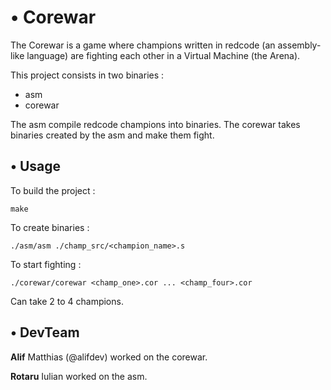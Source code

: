 # • Corewar
The Corewar is a game where champions written in redcode (an assembly-like language) are fighting each other in a Virtual Machine (the Arena).

This project consists in two binaries :

+ asm
+ corewar

The asm compile redcode champions into binaries.
The corewar takes binaries created by the asm and make them fight.

## • Usage

To build the project :
```
make
```

To create binaries :
```
./asm/asm ./champ_src/<champion_name>.s
```

To start fighting :
```
./corewar/corewar <champ_one>.cor ... <champ_four>.cor
```
Can take 2 to 4 champions.

## • DevTeam

**Alif** Matthias (@alifdev) worked on the corewar.


**Rotaru** Iulian worked on the asm.
